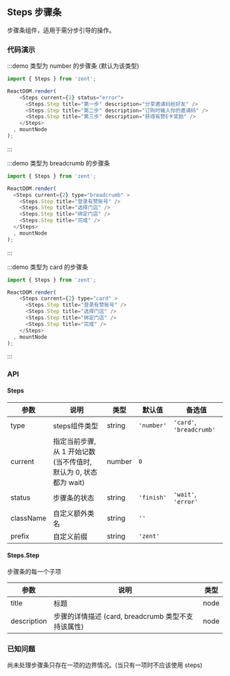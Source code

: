 ## Steps 步骤条

步骤条组件，适用于需分步引导的操作。

### 代码演示

:::demo 类型为 number 的步骤条 (默认为该类型)
```js
import { Steps } from 'zent';

ReactDOM.render(
    <Steps current={2} status="error">
      <Steps.Step title="第一步" description="分享邀请码给好友" />
      <Steps.Step title="第二步" description="订购时输入你的邀请码" />
      <Steps.Step title="第三步" description="获得有赞E卡奖励" />
    </Steps>
  , mountNode
);
```
:::

:::demo 类型为 breadcrumb 的步骤条
```js
import { Steps } from 'zent';

ReactDOM.render(
  <Steps current={2} type="breadcrumb" >
    <Steps.Step title="登录有赞账号" />
    <Steps.Step title="选择门店" />
    <Steps.Step title="绑定门店" />
    <Steps.Step title="完成" />
  </Steps>
  , mountNode
);
```
:::

:::demo 类型为 card 的步骤条
```js
import { Steps } from 'zent';

ReactDOM.render(
    <Steps current={2} type="card" >
      <Steps.Step title="登录有赞账号" />
      <Steps.Step title="选择门店" />
      <Steps.Step title="绑定门店" />
      <Steps.Step title="完成" />
    </Steps>
  , mountNode
);
```
:::

### API

#### Steps

| 参数        | 说明                                         | 类型     | 默认值            | 备选值                       |
| --------- | ------------------------------------------ | ------ | -------------- | ------------------------- |
| type      | steps组件类型                                  | string | `'number'`     | `'card'`,  `'breadcrumb'` |
| current   | 指定当前步骤, 从 1 开始记数 (当不传值时, 默认为 0, 状态都为 wait) | number | `0`            |                           |
| status    | 步骤条的状态                                     | string | `'finish'`     | `'wait'`, `'error'`       |
| className | 自定义额外类名                                    | string | `''`           |                           |
| prefix    | 自定义前缀                                      | string | `'zent'`       |                           |

#### Steps.Step

步骤条的每一个子项

| 参数          | 说明                                  | 类型   |
| ----------- | ----------------------------------- | ---- |
| title       | 标题                                  | node |
| description | 步骤的详情描述 (card, breadcrumb 类型不支持该属性) | node |

### 已知问题

尚未处理步骤条只存在一项的边界情况。(当只有一项时不应该使用 steps)
